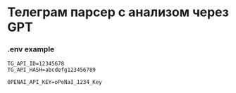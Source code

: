 # Телеграм парсер с анализом через GPT

### .env example

```
TG_API_ID=12345678
TG_API_HASH=abcdefg123456789

OPENAI_API_KEY=oPeNaI_1234_Key
```